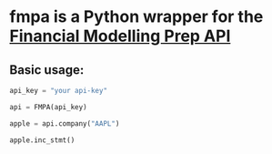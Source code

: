 # fmpa is a Python wrapper for the [Financial Modelling Prep API](https://financialmodelingprep.com/)

## Basic usage:

```python
api_key = "your api-key"

api = FMPA(api_key)

apple = api.company("AAPL")

apple.inc_stmt()
```
